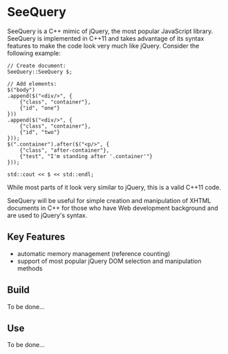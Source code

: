 # SeeQuery

SeeQuery is a C++ mimic of jQuery, the most popular JavaScript library. SeeQuery is implemented in C++11 and takes advantage of its syntax features to make the code look very much like jQuery. Consider the following example:

```
// Create document:
SeeQuery::SeeQuery $;

// Add elements:
$("body")
.append($("<div/>", {
    {"class", "container"},
    {"id", "one"}
}))
.append($("<div/>", {
    {"class", "container"},
    {"id", "two"}
}));
$(".container").after($("<p/>", {
    {"class", "after-container"},
    {"test", "I'm standing after '.container'"}
}));

std::cout << $ << std::endl;
```

While most parts of it look very similar to jQuery, this is a valid C++11 code.

SeeQuery will be useful for simple creation and manipulation of XHTML documents in C++ for those who have Web development background and are used to jQuery's syntax.

## Key Features

* automatic memory management (reference counting)
* support of most popular jQuery DOM selection and manipulation methods

## Build

To be done...

## Use

To be done...